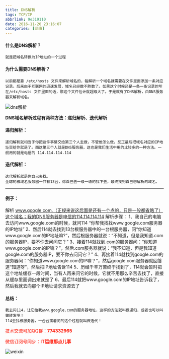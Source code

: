 ```yaml
---
title: DNS解析
tags: TCP/IP
abbrlink: 9e319110
date: 2016-11-20 23:16:07
categories: [网络]
---
```


#### 什么是DNS解析？
	就是把域名转换为IP地址的一个过程

#### 为什么需要DNS解析？
	以前都是靠 /etc/hosts 文件来解析域名的，每解析一个域名就需要在文件里面添加一条对应记录。后来由于互联网的迅速发展，域名已经数不胜数了。如果这个时候还是一条一条记录的写在/etc/hosts 文件里面的话，那这个文件估计就超级大了。于是就有了DNS解析，由DNS服务器来解析域名。
<!-- more -->

![dns解析](http://dl-blog.laoxianyu.cn/dns%E8%A7%A3%E6%9E%90.png)

__DNS域名解析过程有两种方法：递归解析、迭代解析__

#### 递归解析：
	递归解析就相当于你把这件事情交给第三个人去做，不管他怎么做，反正最后把域名对应的IP地址交给你就是了。而这第三个人就是DNS服务器，这也是我们生活中用的比较多的一种方法。一般用的就是电信的 114.114.114.114

#### 迭代解析：
	迭代解析就是你自己去找。
	全球的根域名服务器一共有13台，你自己去一级一级的找下去，最终找到自己想解析的域名。

---
#### 例子：
解析 www.google.com.（正规来说这后面是还有一个点的，只是一般都省略了）这个域名；我的DNS服务器是电信的114.114.114.114
解析步骤：
    1、我自己的电脑去访问www.google.com的时候，就问114 “你帮我找找www.google.com服务器的IP地址”
    2、然后114就去找到13台根服务器中的一台根服务器，问“你知道www.google.com的IP地址嘛?”，然后根服务器就说：“不知道，但是我知道.com的服务器IP，要不你去问问它？”
    3、接着114就找到.com的服务器问：“你知道www.google.com的IP嘛？”，然后.com服务器就说：“我不知道，但是我知道google.com的服务器IP，要不你去问问它？”
    4、再接着114就找到google.com的服务器问：“你知道www.google.com的IP嘛？”，然后google.com服务器就回答道“知道呀”，然后把IP地址告诉114
    5、历经千辛万苦终于找到了，114就会暂时把这个地址缓存一段时间，当有人再来问它的时候，它就不用那么辛苦去找了，直接从缓存里面调出来就是了
    6、最后114就把www.google.com的IP地址告诉我了，然后我就去向那个IP地址请求资源去了

#### 总结：
	我去问114，让它给我www.google.com的服务器地址，这样的方法就叫做递归，或者也可以叫做转发吧！
	114去找根服务器，一台台挨着问的这个过程就叫做迭代！



<font color=#ff1201>技术交流可加QQ群：**774332965**<br></font>

<font color=#ff1201>微信订阅号同步：**IT运维那点儿事**</font>

![weixin](http://dl-blog.laoxianyu.cn/weixindy.jpg)

